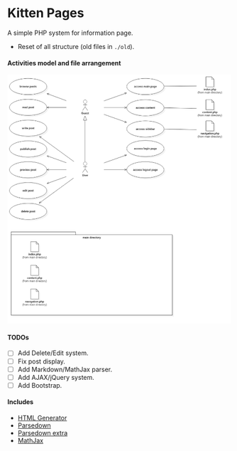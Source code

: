 # Kitten Pages

A simple PHP system for information page.

- Reset of all structure (old files in `./old`).

#### Activities model and file arrangement

![made in StarUML](./diagram.png)

#### TODOs

- [ ] Add Delete/Edit system.
- [ ] Fix post display.
- [ ] Add Markdown/MathJax parser.
- [ ] Add AJAX/jQuery system.
- [ ] Add Bootstrap.

#### Includes
- [HTML Generator](https://github.com/Ch3shireDev/html-generator)
- [Parsedown](http://parsedown.org/)
- [Parsedown extra](https://github.com/erusev/parsedown-extra)
- [MathJax](https://www.mathjax.org/)

